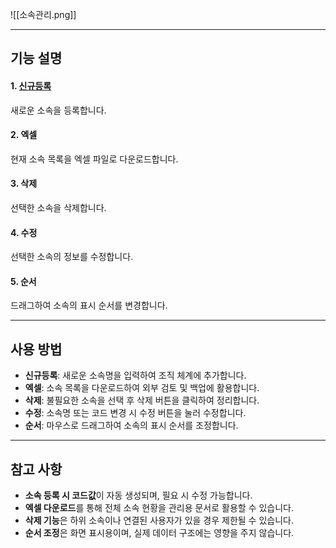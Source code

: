 ![[소속관리.png]]

---
## 기능 설명

#### 1. [신규등록](소속신규등록.md)  
새로운 소속을 등록합니다.

#### 2. 엑셀  
현재 소속 목록을 엑셀 파일로 다운로드합니다.

#### 3. 삭제  
선택한 소속을 삭제합니다.

#### 4. 수정  
선택한 소속의 정보를 수정합니다.

#### 5. 순서  
드래그하여 소속의 표시 순서를 변경합니다.

---

## 사용 방법
- **신규등록**: 새로운 소속명을 입력하여 조직 체계에 추가합니다.  
- **엑셀**: 소속 목록을 다운로드하여 외부 검토 및 백업에 활용합니다.  
- **삭제**: 불필요한 소속을 선택 후 삭제 버튼을 클릭하여 정리합니다.  
- **수정**: 소속명 또는 코드 변경 시 수정 버튼을 눌러 수정합니다.  
- **순서**: 마우스로 드래그하여 소속의 표시 순서를 조정합니다.  

---

## 참고 사항
- **소속 등록 시 코드값**이 자동 생성되며, 필요 시 수정 가능합니다.  
- **엑셀 다운로드**를 통해 전체 소속 현황을 관리용 문서로 활용할 수 있습니다.  
- **삭제 기능**은 하위 소속이나 연결된 사용자가 있을 경우 제한될 수 있습니다.  
- **순서 조정**은 화면 표시용이며, 실제 데이터 구조에는 영향을 주지 않습니다.  